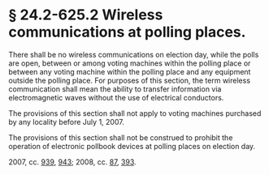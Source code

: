 # § 24.2-625.2 Wireless communications at polling places.

<p>There shall be no wireless communications on election day, while the polls are open, between or among voting machines within the polling place or between any voting machine within the polling place and any equipment outside the polling place. For purposes of this section, the term wireless communication shall mean the ability to transfer information via electromagnetic waves without the use of electrical conductors.</p><p>The provisions of this section shall not apply to voting machines purchased by any locality before July 1, 2007.</p><p>The provisions of this section shall not be construed to prohibit the operation of electronic pollbook devices at polling places on election day.</p><p>2007, cc. <a href='http://lis.virginia.gov/cgi-bin/legp604.exe?071+ful+CHAP0939'>939</a>, <a href='http://lis.virginia.gov/cgi-bin/legp604.exe?071+ful+CHAP0943'>943</a>; 2008, cc. <a href='http://lis.virginia.gov/cgi-bin/legp604.exe?081+ful+CHAP0087'>87</a>, <a href='http://lis.virginia.gov/cgi-bin/legp604.exe?081+ful+CHAP0393'>393</a>.</p>